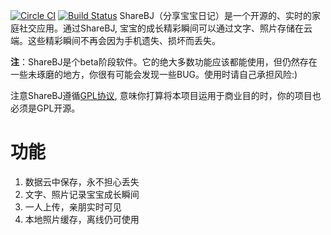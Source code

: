 [![Circle CI](https://circleci.com/gh/byrne-yan/ShareBJ/tree/master.svg?style=shield&circle-token=bd1af33cae573bc642c2ef22388c1b341f650d9d)](https://circleci.com/gh/byrne-yan/ShareBJ/tree/master) [![Build Status](https://travis-ci.org/byrne-yan/ShareBJ.svg)](https://travis-ci.org/byrne-yan/ShareBJ)
ShareBJ（分享宝宝日记）是一个开源的、实时的家庭社交应用。通过ShareBJ, 宝宝的成长精彩瞬间可以通过文字、照片存储在云端。这些精彩瞬间不再会因为手机遗失、损坏而丢失。

**注**：ShareBJ是个beta阶段软件。它的绝大多数功能应该都能使用，但仍然存在一些未琢磨的地方，你很有可能会发现一些BUG。使用时请自己承担风险:)

注意ShareBJ遵循[GPL协议](https://www.gnu.org/licenses/gpl-2.0.html), 意味你打算将本项目运用于商业目的时，你的项目也必须是GPL开源。

# 功能
1. 数据云中保存，永不担心丢失
1. 文字、照片记录宝宝成长瞬间
1. 一人上传，亲朋实时可见
1. 本地照片缓存，离线仍可使用

# 


